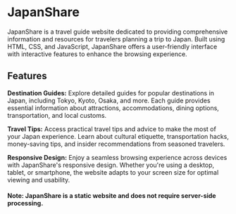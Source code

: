 <h1>JapanShare</h1>
JapanShare is a travel guide website dedicated to providing comprehensive information and resources for travelers planning a trip to Japan. Built using HTML, CSS, and JavaScript, JapanShare offers a user-friendly interface with interactive features to enhance the browsing experience.

<h2>Features</h2>

<b>Destination Guides:</b> Explore detailed guides for popular destinations in Japan, including Tokyo, Kyoto, Osaka, and more. Each guide provides essential information about attractions, accommodations, dining options, transportation, and local customs.

<b>Travel Tips:</b> Access practical travel tips and advice to make the most of your Japan experience. Learn about cultural etiquette, transportation hacks, money-saving tips, and insider recommendations from seasoned travelers.

<b>Responsive Design:</b> Enjoy a seamless browsing experience across devices with JapanShare's responsive design. Whether you're using a desktop, tablet, or smartphone, the website adapts to your screen size for optimal viewing and usability.

<h4>Note: JapanShare is a static website and does not require server-side processing.</h4>
